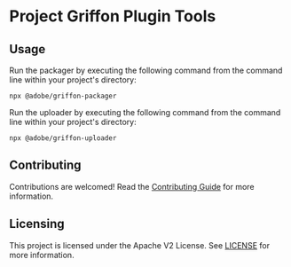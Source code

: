 # Project Griffon Plugin Tools

## Usage

Run the packager by executing the following command from the command line within your project's directory:

```
npx @adobe/griffon-packager
```

Run the uploader by executing the following command from the command line within your project's directory:

```
npx @adobe/griffon-uploader
```

## Contributing

Contributions are welcomed! Read the [Contributing Guide](CONTRIBUTING.md) for more information.

## Licensing

This project is licensed under the Apache V2 License. See [LICENSE](LICENSE.md) for more information.